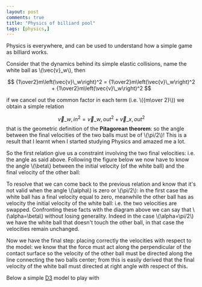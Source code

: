 ```yaml
---
layout: post
comments: true
title: "Physics of billiard pool"
tags: [physics,]
---
```

<style>

.axis {
  font: 10px sans-serif;
}

.axis-title {
  text-anchor: end;
}

.axis path,
.axis line {
  fill: none;
  stroke: #000;
  shape-rendering: crispEdges;
}

.axis--x path {
  display: none;
}

.axis--y .tick:not(.tick--one) line {
  stroke-opacity: .15;
}

.line {
  fill: none;
  stroke: steelblue;
  stroke-width: 1.5px;
  stroke-linejoin: round;
  stroke-linecap: round;
}

</style>

Physics is everywhere, and can be used to understand how a simple
game as billiard works.

Consider that the dynamics behind its simple elastic collisions,
name the white ball as \\(\vec{v}\_w\\), then

$$
{1\over2}m\left(\vec{v}\_w\right)^2 = {1\over2}m\left(\vec{v}\_w\right)^2 + {1\over2}m\left(\vec{v}\_w\right)^2
$$

if we cancel out the common factor in each term (i.e. \\({m\over 2}\\)) we obtain a simple
relation

$$
\vec{v}\_{w, in}^2 = \vec{v}\_{w, out}^2 + \vec{v}\_{x, out}^2
$$
that is the geometric definition of the **Pitagorean theorem**: so the
angle between the final velocities of the two balls must be of \\(\pi/2\\)! This
is a result that I learnt when I started studying Physics and amazed me a lot.

So the first relation give us a constraint involving the two final velocities:
i.e. the angle as said above. Following the figure below we now have to know
the angle \\(\beta\\) between the initial velocity (of the white ball) and the
final velocity of the other ball:

To resolve that we can come back to the previous relation and know that it's
not valid when the angle \\(\alpha\\) is zero or \\(\pi/2\\): in the first case
the white ball has a final velocity equal to zero, meanwhile the other ball
has as velocity the initial velocity of the white ball: i.e. the two velocities
are swapped. Confronting these facts with the diagram above we can say that
\\(\alpha=\beta\\) without losing generality. Indeed in the case \\(\alpha=\pi/2\\)
we have the white ball that doesn't touch the other ball, in that case the velocities
remain unchanged.

Now we have the final step: placing correctly the velocities with respect to the
model: we know that the force must act along the perpendicular of the contact surface
so the velocity of the other ball must be directed along the line connecting the two
balls center; from this is easily derived that the final velocity of the white ball
must directed at right angle with respect of this.

Below a simple [D3](https://www.d3js.org) model to play with

<div id='d3'></div>

<script src="//d3js.org/d3.v3.min.js"></script>
<script src="{{ site.baseurl }}/public/billiard.js"></script>
<script>
d3.xml("{{ site.baseurl }}/public/billiard.svg", "image/svg+xml", function(error, xml) {
  if (error) throw error;
  document.getElementById('d3').appendChild(xml.documentElement);
    initialize();
});

</script>
